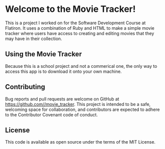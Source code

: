# Welcome to the Movie Tracker! 
This is a project I worked on for the Software Development Course at Flatiron. It uses a combination of Ruby and HTML to make a simple movie tracker where users have access to creating and editing movies that they may have in their collection. 

## Using the Movie Tracker
Because this is a school project and not a commerical one, the only way to access this app is to download it onto your own machine. 

## Contributing
Bug reports and pull requests are welcome on GitHub at https://github.com//movie_tracker. This project is intended to be a safe, welcoming space for collaboration, and contributors are expected to adhere to the Contributor Covenant code of conduct.

## License
This code is available as open source under the terms of the MIT License.
